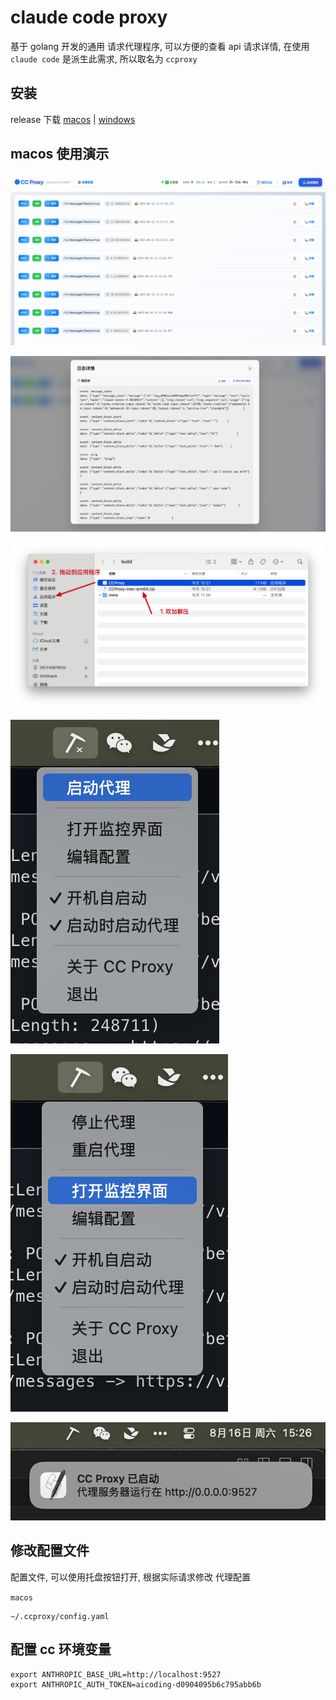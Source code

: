 # claude code proxy

基于 golang 开发的通用 请求代理程序, 可以方便的查看 api 请求详情, 在使用 `claude code` 是派生此需求, 所以取名为 `ccproxy`

## 安装

release 下载 [macos](https://github.com/daodao97/claude-code-proxy/releases) | [windows](https://github.com/daodao97/claude-code-proxy/releases)

## macos 使用演示

![](./docs/web_home.png)

![](./docs/web_detail.png)

![](./docs/install.png)

![](./docs/start.png)

![](./docs/web.png)

![](./docs/notify.png)


## 修改配置文件

配置文件, 可以使用托盘按钮打开, 根据实际请求修改 代理配置

`macos` 

```
~/.ccproxy/config.yaml
```

## 配置 cc 环境变量

```
export ANTHROPIC_BASE_URL=http://localhost:9527
export ANTHROPIC_AUTH_TOKEN=aicoding-d0904095b6c795abb6b
```